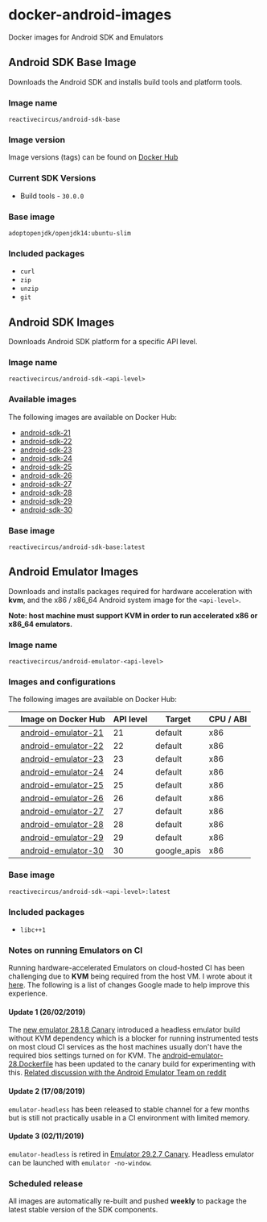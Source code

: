 # docker-android-images

Docker images for Android SDK and Emulators

## Android SDK Base Image

Downloads the Android SDK and installs build tools and platform tools.

### Image name

`reactivecircus/android-sdk-base`

### Image version

Image versions (tags) can be found on [Docker Hub](https://hub.docker.com/r/reactivecircus/android-sdk-base/tags/)

### Current SDK Versions

* Build tools - `30.0.0`

### Base image

`adoptopenjdk/openjdk14:ubuntu-slim`

### Included packages

* `curl`
* `zip`
* `unzip`
* `git`

## Android SDK Images

Downloads Android SDK platform for a specific API level.

### Image name

`reactivecircus/android-sdk-<api-level>`

### Available images

The following images are available on Docker Hub:

- [android-sdk-21](https://hub.docker.com/r/reactivecircus/android-sdk-21/tags/)
- [android-sdk-22](https://hub.docker.com/r/reactivecircus/android-sdk-22/tags/)
- [android-sdk-23](https://hub.docker.com/r/reactivecircus/android-sdk-23/tags/)
- [android-sdk-24](https://hub.docker.com/r/reactivecircus/android-sdk-24/tags/)
- [android-sdk-25](https://hub.docker.com/r/reactivecircus/android-sdk-25/tags/)
- [android-sdk-26](https://hub.docker.com/r/reactivecircus/android-sdk-26/tags/)
- [android-sdk-27](https://hub.docker.com/r/reactivecircus/android-sdk-27/tags/)
- [android-sdk-28](https://hub.docker.com/r/reactivecircus/android-sdk-28/tags/)
- [android-sdk-29](https://hub.docker.com/r/reactivecircus/android-sdk-29/tags/)
- [android-sdk-30](https://hub.docker.com/r/reactivecircus/android-sdk-30/tags/)

### Base image

`reactivecircus/android-sdk-base:latest`

## Android Emulator Images

Downloads and installs packages required for hardware acceleration with **kvm**, and the x86 / x86_64 Android system image for the `<api-level>`.

**Note: host machine must support KVM in order to run accelerated x86 or x86_64 emulators.**

### Image name

`reactivecircus/android-emulator-<api-level>`

### Images and configurations

The following images are available on Docker Hub:

|  | Image on Docker Hub | API level | Target | CPU / ABI |
|---|------------------------------------------------------------------------------------------|-----------|---------|-----------|
|  | [android-emulator-21](https://hub.docker.com/r/reactivecircus/android-emulator-21/tags/) | 21 | default | x86 |
|  | [android-emulator-22](https://hub.docker.com/r/reactivecircus/android-emulator-22/tags/) | 22 | default | x86 |
|  | [android-emulator-23](https://hub.docker.com/r/reactivecircus/android-emulator-23/tags/) | 23 | default | x86 |
|  | [android-emulator-24](https://hub.docker.com/r/reactivecircus/android-emulator-24/tags/) | 24 | default | x86 |
|  | [android-emulator-25](https://hub.docker.com/r/reactivecircus/android-emulator-25/tags/) | 25 | default | x86 |
|  | [android-emulator-26](https://hub.docker.com/r/reactivecircus/android-emulator-26/tags/) | 26 | default | x86 |
|  | [android-emulator-27](https://hub.docker.com/r/reactivecircus/android-emulator-27/tags/) | 27 | default | x86 |
|  | [android-emulator-28](https://hub.docker.com/r/reactivecircus/android-emulator-28/tags/) | 28 | default | x86 |
|  | [android-emulator-29](https://hub.docker.com/r/reactivecircus/android-emulator-29/tags/) | 29 | default | x86 |
|  | [android-emulator-30](https://hub.docker.com/r/reactivecircus/android-emulator-30/tags/) | 30 | google_apis | x86 |

### Base image

`reactivecircus/android-sdk-<api-level>:latest`

### Included packages

* `libc++1`

### Notes on running Emulators on CI

Running hardware-accelerated Emulators on cloud-hosted CI has been challenging due to **KVM** being required from the host VM. I wrote about it [here](https://dev.to/ychescale9/running-android-emulators-on-ci-from-bitrise-io-to-github-actions-3j76). The following is a list of changes Google made to help improve this experience.

#### Update 1 (26/02/2019)

The [new emulator 28.1.8 Canary](https://androidstudio.googleblog.com/2019/02/emulator-2818-canary.html) introduced a headless emulator build without KVM dependency which is a blocker for running instrumented tests on most cloud CI services as the host machines usually don't have the required bios settings turned on for KVM. The [android-emulator-28.Dockerfile](android-emulator-28.Dockerfile) has been updated to the canary build for experimenting with this. [Related discussion with the Android Emulator Team on reddit](https://www.reddit.com/r/androiddev/comments/atm3im/emulator_2818_canary/eh6uv01/?context=8&depth=9)

#### Update 2 (17/08/2019)

`emulator-headless` has been released to stable channel for a few months but is still not practically usable in a CI environment with limited memory.

#### Update 3 (02/11/2019)

`emulator-headless` is retired in [Emulator 29.2.7 Canary](https://androidstudio.googleblog.com/2019/11/emulator-2927-canary.html). Headless emulator can be launched with `emulator -no-window`.

### Scheduled release

All images are automatically re-built and pushed **weekly** to package the latest stable version of the SDK components.
